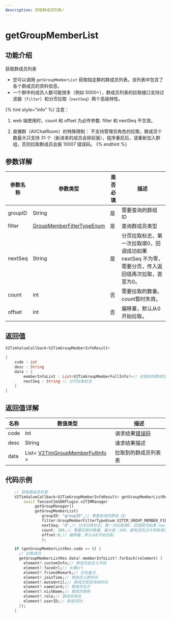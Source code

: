 ```yaml
---
description: 获取群成员列表√
---
```


# getGroupMemberList

## 功能介绍

获取群成员列表

* 您可以调用 `getGroupMemberList` 获取指定群的群成员列表。该列表中包含了各个群成员的资料信息。
* 一个群中的成员人数可能很多（例如 5000+），群成员列表的拉取接口支持过滤器（`filter`）和分页拉取（`nextSeq`）两个高级特性。

{% hint style="info" %}
注意：

1. web 端使用时，count 和 offset 为必传参数. filter 和 nextSeq 不生效。

2. 直播群（AVChatRoom）的特殊限制： 不支持管理员角色的拉取，群成员个数最大只支持 31 个（新进来的成员会排前面），程序重启后，请重新加入群组，否则拉取群成员会报 10007 错误码。
{% endhint %}

## 参数详解

| 参数名称    | 参数类型                                                               | 是否必填 | 描述                                                     |
| ------- | ------------------------------------------------------------------ | ---- | ------------------------------------------------------ |
| groupID | String                                                             | 是    | 需要查询的群组 ID                                             |
| filter  | [GroupMemberFilterTypeEnum](../enums/groupmemberfiltertypeenum.md) | 是    | 查询群成员类型                                                |
| nextSeq | String                                                             | 是    | 分页拉取标志，第一次拉取填0，回调成功如果 nextSeq 不为零，需要分页，传入返回值再次拉取，直至为0。 |
| count   | int                                                                | 否    | 需要拉取的数量。count暂时失效。       |
| offset  | int                                                                | 否    | 偏移量，默认从0开始拉取。                                          |

## 返回值

```dart
V2TimValueCallback<V2TimGroupMemberInfoResult>

{
    code : int
    desc : String
    data : {
        memberInfoList : List<V2TimGroupMemberFullInfo?>// 拉取到的群成员列表
        nextSeq : String // 分页拉取标志
    }
}
```

## 返回值详解

| 名称   | 数值类型                                                  | 描述                                                             |
| ---- | ----------------------------------------------------- | -------------------------------------------------------------- |
| code | int                                                   | 请求结果[错误码](https://cloud.tencent.com/document/product/269/1671) |
| desc | String                                                | 请求结果描述                                                         |
| data | List< [V2TimGroupMemberFullInfo](../keyClass/group/v2timgroupmemberfullinfo.md) > | 拉取到的群成员列表表                                                     |

## 代码示例

```dart
    // 获取群成员列表
    V2TimValueCallback<V2TimGroupMemberInfoResult> getGroupMemberListRes =
        await TencentImSDKPlugin.v2TIMManager
            .getGroupManager()
            .getGroupMemberList(
                groupID: "groupID",// 需要查询的群组 ID
                filter:GroupMemberFilterTypeEnum.V2TIM_GROUP_MEMBER_FILTER_ADMIN,//查询群成员类型
                nextSeq: "0",// 分页拉取标志，第一次拉取填0，回调成功如果 nextSeq 不为零，需要分页，传入返回值再次拉取，直至为0。
                count: 100,// 需要拉取的数量。最大值：100，避免回包过大导致请求失败。若传入超过100，则只拉取前100个。
                offset:0,// 偏移量，默认从0开始拉取。
                );

    if (getGroupMemberListRes.code == 0) {
      // 拉取成功
      getGroupMemberListRes.data?.memberInfoList?.forEach((element) {
        element?.customInfo;// 群成员自定义字段
        element?.faceUrl;// 头像Url
        element?.friendRemark;// 好友备注
        element?.joinTime;// 群成员入群时间
        element?.muteUntil;// 群成员禁言持续时间
        element?.nameCard;// 群成员名片
        element?.nickName;// 群成员昵称
        element?.role;// 群成员角色
        element?.userID;// 群成员ID
      });
    }
```
